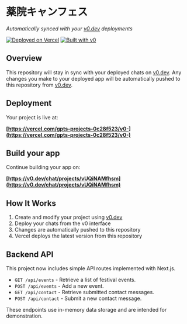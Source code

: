 # 薬院キャンフェス

*Automatically synced with your [v0.dev](https://v0.dev) deployments*

[![Deployed on Vercel](https://img.shields.io/badge/Deployed%20on-Vercel-black?style=for-the-badge&logo=vercel)](https://vercel.com/gpts-projects-0c28f523/v0-)
[![Built with v0](https://img.shields.io/badge/Built%20with-v0.dev-black?style=for-the-badge)](https://v0.dev/chat/projects/vUQiNAMfhsm)

## Overview

This repository will stay in sync with your deployed chats on [v0.dev](https://v0.dev).
Any changes you make to your deployed app will be automatically pushed to this repository from [v0.dev](https://v0.dev).

## Deployment

Your project is live at:

**[https://vercel.com/gpts-projects-0c28f523/v0-](https://vercel.com/gpts-projects-0c28f523/v0-)**

## Build your app

Continue building your app on:

**[https://v0.dev/chat/projects/vUQiNAMfhsm](https://v0.dev/chat/projects/vUQiNAMfhsm)**

## How It Works

1. Create and modify your project using [v0.dev](https://v0.dev)
2. Deploy your chats from the v0 interface
3. Changes are automatically pushed to this repository
4. Vercel deploys the latest version from this repository

## Backend API

This project now includes simple API routes implemented with Next.js.

- `GET /api/events` - Retrieve a list of festival events.
- `POST /api/events` - Add a new event.
- `GET /api/contact` - Retrieve submitted contact messages.
- `POST /api/contact` - Submit a new contact message.

These endpoints use in-memory data storage and are intended for demonstration.
